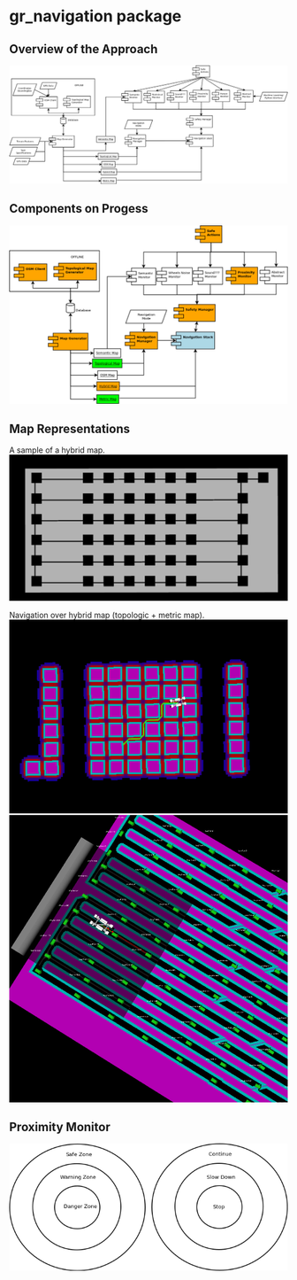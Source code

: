 # gr_navigation package


## Overview of the Approach
![Master Plan Draft 29.03.19 (Not final)](/doc/master_plan.png)

## Components on Progess
![Master Plan Draft 04.04.19](/doc/on_progress.png)

## Map Representations
A sample of a hybrid map.
![Map Sample 29.03.19](/doc/map_example.png)

Navigation over hybrid map (topologic + metric map).
![Hybrid Navigation 01.04.19](/doc/hybrid_map_navigation.png)
![Hybrid Navigation 12.04.19](/doc/hybrid_map_navigation_2.png)

## Proximity Monitor
![Proximity Monitor 01.04.19](/doc/proximity_monitor.png)
